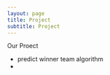 ```yaml
---
layout: page
title: Project
subtitle: Project
---
```

Our Proect
- predict winner team algorithm
- 
